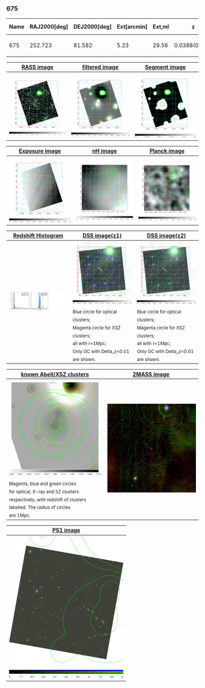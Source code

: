 <div STYLE="page-break-after: always;"></div>

### 675

|Name|RAJ2000[deg]|DEJ2000[deg] |Ext[arcmin]| Ext,ml | z | z_src| C|GC(XSZ,Delta_z<0.01)| GC(OPT,Delta_z<0.01)|GC| R_sig[arcmin] | R500[arcmin] | R500[Mpc]| CRsig[c/s] | CR500[c/s] |L500[1E44 erg/s]|F500[1E-12 erg/s/cm^2]| M500[1E14 Msun]|Tx[keV]|Cnt_sig|Beta|Rc[arcmin]|Comment|Alias|
|---|---|---|---|---|---|------|---|--------|---------|----------|---|---|---|---|---|---|---|---|---|---|---|---|---|---|
|675| 252.723| 81.582| 5.23| 29.56| 0.0388(0.005)| z1, z_opt| S| -| A, N| A, N, W| 13.675| 11.172| 0.515| 0.096(0.017)| 0.093(0.017)| 0.044(0.006)| 1.269(0.166)| 0.40(0.03)| 1.24(0.05)| 145.9| 0.739(-0.153+0.171)| 7.219(-1.940+1.766)| -| t270|

|[RASS image](../image/675/675_img.pdf)|[filtered image](../image/675/675_fil.pdf)|[Segment image](../image/675/675_seg.pdf)|
|-------------------|--------------------|-------------------|
| <img src="../image/675/675_img.png" width="300">  | <img src="../image/675/675_fil.png" width="300">   | <img src="../image/675/675_seg.png" width="300">  |

|[Exposure image](../image/675/675_mex.pdf)| [nH image](../image/675/675_nh.pdf)| [Planck image](../image/675/675_p.pdf)|
|-------------------|--------------------|-------------------|
|<img src="../image/675/675_mex.png" width="300">   | <img src="../image/675/675_nh.png" width="300">    | <img src="../image/675/675_p.png" width="300"> |

|[Redshift Histogram](../image/675/675_zg.pdf) | [DSS image(z1)](../image/675/675_dss_z1.pdf)      |  [DSS image(z2)](../image/675/675_dss_z2.pdf)    |
|-------------------|--------------------|-------------------|
|<img src="../image/675/675_zg.png" width="300"> |<img src="../image/675/675_dss_z1.png" width="300"> <sub><br>Blue circle for optical clusters; <br>Magenta circle for XSZ clusters; <br>all with r=1Mpc; <br>Only GC with Delta_z<0.01 are shown. </sub>| <img src="../image/675/675_dss_z2.png" width="300"><sub><br>Blue circle for optical clusters; <br>Magenta circle for XSZ clusters; <br>all with r=1Mpc; <br>Only GC with Delta_z<0.01 are shown. </sub> |

|[known Abell/XSZ clusters](../image/675/675_gc.pdf) | [2MASS image](../image/675/675_2mass.pdf)      |
|-------------------|-------------------|
|<img src=../image/675/675_gc.png width="300"> <br><sub>Magenta, blue and green circles <br>for optical, X-ray and SZ clusters <br>respectively, with redshift of clusters <br>labelled. The radius of circles <br>are 1Mpc.</sub>|<img src="../image/675/675_2mass.png" width="300">  |

|[PS1 image](../image/675/675_ps1.pdf)            |
|-------------------|
| <img src="../image/675/675_ps1.pdf" width="300">  |
